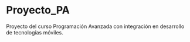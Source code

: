 # Proyecto_PA
Proyecto del curso Programación Avanzada con integración en desarrollo de tecnologías móviles. 
